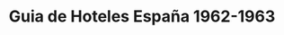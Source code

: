 ---
ref: sol-222-0000
title: "Guia de Hoteles España 1962-1963"
author_name: ["J. Ruiz Navarro"]
publisher: ["Direccion General del Turismo"]
year: "y1962"
origin: ["Spain"]
formats: ["book, guide"]
disciplines: ["graphic-design"]
tags:
layout: artifact
status: ["scan"]
published: false
int_published: false
image_count:
date_added: 2023-06-16
batch:
---